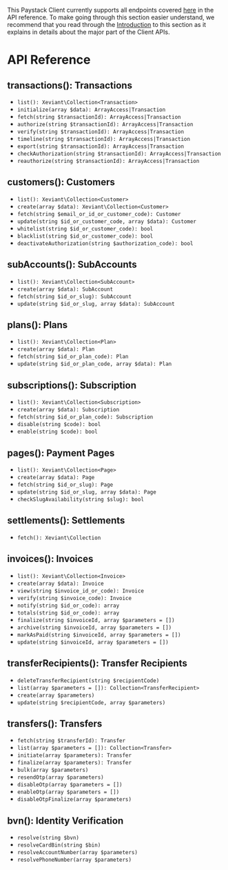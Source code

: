 This Paystack Client currently supports all endpoints covered [here][1] in the API reference. To make going through this section easier understand, we recommend that you read through the [Introduction][2] to this section as it explains in details about the major part of the Client APIs.

# API Reference

## transactions(): Transactions
- `list(): Xeviant\Collection<Transaction>`
- `initialize(array $data): ArrayAccess|Transaction`
- `fetch(string $transactionId): ArrayAccess|Transaction`
- `authorize(string $transactionId): ArrayAccess|Transaction`
- `verify(string $transactionId): ArrayAccess|Transaction`
- `timeline(string $transactionId): ArrayAccess|Transaction`
- `export(string $transactionId): ArrayAccess|Transaction`
- `checkAuthorization(string $transactionId): ArrayAccess|Transaction`
- `reauthorize(string $transactionId): ArrayAccess|Transaction`

## customers(): Customers
- `list(): Xeviant\Collection<Customer>`
- `create(array $data): Xeviant\Collection<Customer>`
- `fetch(string $email_or_id_or_customer_code): Customer`
- `update(string $id_or_customer_code, array $data): Customer`
- `whitelist(string $id_or_customer_code): bool`
- `blacklist(string $id_or_customer_code): bool`
- `deactivateAuthorization(string $authorization_code): bool`

## subAccounts(): SubAccounts
- `list(): Xeviant\Collection<SubAccount>`
- `create(array $data): SubAccount`
- `fetch(string $id_or_slug): SubAccount`
- `update(string $id_or_slug, array $data): SubAccount`

## plans(): Plans
- `list(): Xeviant\Collection<Plan>`
- `create(array $data): Plan`
- `fetch(string $id_or_plan_code): Plan`
- `update(string $id_or_plan_code, array $data): Plan`

## subscriptions(): Subscription
- `list(): Xeviant\Collection<Subscription>`
- `create(array $data): Subscription`
- `fetch(string $id_or_plan_code): Subscription`
- `disable(string $code): bool`
- `enable(string $code): bool`

## pages(): Payment Pages
- `list(): Xeviant\Collection<Page>`
- `create(array $data): Page`
- `fetch(string $id_or_slug): Page`
- `update(string $id_or_slug, array $data): Page`
- `checkSlugAvailability(string $slug): bool`

## settlements(): Settlements
- `fetch(): Xeviant\Collection`

## invoices(): Invoices
- `list(): Xeviant\Collection<Invoice>`
- `create(array $data): Invoice`
- `view(string $invoice_id_or_code): Invoice`
- `verify(string $invoice_code): Invoice`
- `notify(string $id_or_code): array`
- `totals(string $id_or_code): array`
- `finalize(string $invoiceId, array $parameters = [])`
- `archive(string $invoiceId, array $parameters = [])`
- `markAsPaid(string $invoiceId, array $parameters = [])`
- `update(string $invoiceId, array $parameters = [])`

## transferRecipients(): Transfer Recipients
- `deleteTransferRecipient(string $recipientCode)`
- `list(array $parameters = []): Collection<TransferRecipient>`
- `create(array $parameters)`
- `update(string $recipientCode, array $parameters)`

## transfers(): Transfers
- `fetch(string $transferId): Transfer`
- `list(array $parameters = []): Collection<Transfer>`
- `initiate(array $parameters): Transfer`
- `finalize(array $parameters): Transfer`
- `bulk(array $parameters)`
- `resendOtp(array $parameters)`
- `disableOtp(array $parameters = [])`
- `enableOtp(array $parameters = [])`
- `disableOtpFinalize(array $parameters)`

## bvn(): Identity Verification
- `resolve(string $bvn)`
- `resolveCardBin(string $bin)`
- `resolveAccountNumber(array $parameters)`
- `resolvePhoneNumber(array $parameters)`

[1]: https://developers.paystack.co/reference
[2]: /api
